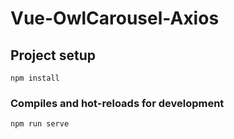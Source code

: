 # Vue-OwlCarousel-Axios

## Project setup
```
npm install
```

### Compiles and hot-reloads for development
```
npm run serve
```
